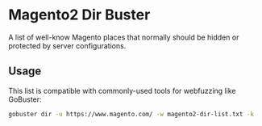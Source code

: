 # Magento2 Dir Buster

A list of well-know Magento places that normally should be hidden or protected by server configurations.

## Usage

This list is compatible with commonly-used tools for webfuzzing like GoBuster:

```bash
gobuster dir -u https://www.magento.com/ -w magento2-dir-list.txt -k
```
